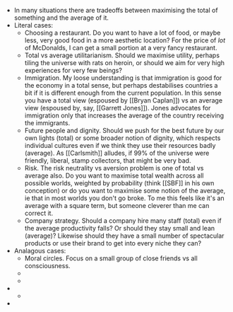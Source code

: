 - In many situations there are tradeoffs between maximising the total of something and the average of it.
- Literal cases:
	- Choosing a restaurant. Do you want to have a lot of food, or maybe less, very good food in a more aesthetic location? For the price of *lot* of McDonalds, I can get a small portion at a very fancy restaurant.
	- Total vs average utilitarianism. Should we maximise utility, perhaps tiling the universe with rats on heroin, or should we aim for very high experiences for very few beings?
	- Immigration. My loose understanding is that immigration is good for the economy in a total sense, but perhaps destabilises countries a bit if it is different enough from the current population. In this sense you have a total view (espoused by [[Bryan Caplan]]) vs an average view (espoused by, say, [[Garrett Jones]]). Jones advocates for immigration only that increases the average of the country receiving the immigrants.
	- Future people and dignity. Should we push for the best future by our own lights (total) or some broader notion of dignity, which respects individual cultures even if we think they use their resources badly (average). As [[Carlsmith]] alludes, if 99% of the universe were friendly, liberal, stamp collectors, that might be very bad.
	- Risk. The risk neutrality vs aversion problem is one of total vs average also. Do you want to maximise total wealth across all possible worlds, weighted by  probability (think [[SBF]] in his own conception) or do you want to maximise some notion of the average, ie that in most worlds you don't go broke. To me this feels like it's an average with a square term, but someone cleverer than me can correct it.
	- Company strategy. Should a company hire many staff (total) even if the average productivity falls? Or should they stay small and lean (average)? Likewise should they have a small number of spectacular products or use their brand to get into every niche they can?
- Analagous cases:
	- Moral circles. Focus on a small group of close friends vs all consciousness.
	-
	-
-
	-
-